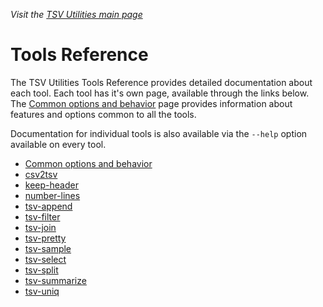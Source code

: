 _Visit the [TSV Utilities main page](../README.md)_

# Tools Reference

The TSV Utilities Tools Reference provides detailed documentation about each tool. Each tool has it's own page, available through the links below. The [Common options and behavior](tool_reference/common-options-and-behavior.md) page provides information about features and options common to all the tools.

Documentation for individual tools is also available via the `--help` option available on every tool.

* [Common options and behavior](tool_reference/common-options-and-behavior.md)
* [csv2tsv](tool_reference/csv2tsv.md)
* [keep-header](tool_reference/keep-header.md)
* [number-lines](tool_reference/number-lines.md)
* [tsv-append](tool_reference/tsv-append.md)
* [tsv-filter](tool_reference/tsv-filter.md)
* [tsv-join](tool_reference/tsv-join.md)
* [tsv-pretty](tool_reference/tsv-pretty.md)
* [tsv-sample](tool_reference/tsv-sample.md)
* [tsv-select](tool_reference/tsv-select.md)
* [tsv-split](tool_reference/tsv-split.md)
* [tsv-summarize](tool_reference/tsv-summarize.md)
* [tsv-uniq](tool_reference/tsv-uniq.md)
